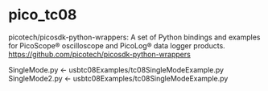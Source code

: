 # pico_tc08

picotech/picosdk-python-wrappers: A set of Python bindings and examples for PicoScope® oscilloscope and PicoLog® data logger products.
https://github.com/picotech/picosdk-python-wrappers

SingleMode.py <- usbtc08Examples/tc08SingleModeExample.py
SingleMode2.py <- usbtc08Examples/tc08SingleModeExample.py

